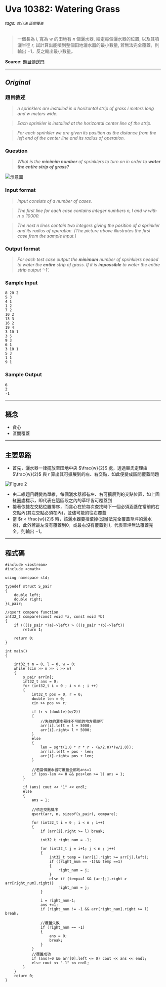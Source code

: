 # Uva 10382: Watering Grass
###### tags: `貪心法` `區間覆蓋`

> 一個長為 $l$, 寬為 $w$ 的田地有 $n$ 個灑水器, 
> 給定每個灑水器的位置, 以及其噴灑半徑 $r$,
> 試計算出能噴到整個田地灑水器的最小數量,
> 若無法完全覆蓋，則輸出 $-1$，反之輸出最小數量。

**Source:** [題目傳送門](https://vj.z180.cn/b569d6cab94c895b00989e543f81e077?v=1594628801) 

---


## *Original* 

### 題目敘述
> *$n$ sprinklers are installed in a horizontal strip of grass $l$ meters long and $w$ meters wide.*

> *Each sprinkler is installed at the horizontal center line of the strip.*

> *For each sprinkler we are given its position as the distance from the left end of the center line and its radius of operation.*

### Question
> *What is the **minimim number** of sprinklers to turn on in order to **water the entire strip of grass?***

![示意圖](https://i.imgur.com/0EeSyAB.png)

### Input format

> *Input consists of a number of cases.*


> *The first line for each case contains integer numbers $n$, $l$ and $w$ with $n \leq 10000$.*

> *The next $n$ lines contain two integers giving the position of a sprinkler and its radius of operation. (The picture above illustrates the first case from the sample input.)*

### Output format

> *For each test case output the **minimum** number of sprinklers needed to water the **entire** strip of grass. If it is **impossible** to water the entire strip output ‘-1’.*

### Sample Input

    8 20 2
    5 3
    4 1
    1 2
    7 2
    10 2
    13 3
    16 2
    19 4
    3 10 1
    3 5
    9 3
    6 1
    3 10 1
    5 3
    1 1
    9 1

### Sample Output

    6
    2
    -1


---

## 概念
* 貪心
* 區間覆蓋

---

## 主要思路
 * 首先，灑水器一律擺放至田地中央 $\frac{w}{2}$ 處，透過畢氏定理由 $\frac{w}{2}$ 與 $r$ 算出其可擴展到的左、右交點，如此便變成區間覆蓋問題
 
![Figure 2](https://i.imgur.com/Qggm4fX.png)


 * 由二維題目轉變為單維，每個灑水器都有左、右可擴展到的交點位置，如上圖紅圈處標示，即代表在這區段之內的草坪皆可覆蓋到
 * 接著依據左交點位置排序，而貪心在於每次查找時下一個必須涵蓋在當前的右交點內(其左交點必須在內)，並儘可能的往右覆蓋
 * 當 $r < \frac{w}{2}$ 時，該灑水器要捨棄掉(沒辦法完全覆蓋草坪的灑水器)，此外若最左沒有覆蓋到0，或最右沒有覆蓋到 $l$，代表草坪無法覆蓋完全，則輸出 $-1$。

---

## 程式碼
```cpp=
#include <iostream>
#include <cmath>

using namespace std;

typedef struct S_pair
{
    double left;
    double right;
}s_pair;

//qsort compare function
int32_t compare(const void *a, const void *b)
{
    if ((((s_pair *)a)->left) > (((s_pair *)b)->left)) 
        return 1;
        
    return 0;
}

int main()
{

    int32_t n = 0, l = 0, w = 0;
    while (cin >> n >> l >> w)
    {
        s_pair arr[n];
        int32_t ans = 0;
        for (int32_t i = 0 ; i < n ; i ++)
        {
            int32_t pos = 0, r = 0;
            double len = 0;
            cin >> pos >> r;

            if (r < (double)(w/2))
            {
                //失效的灑水器往不可能的地方擺即可
                arr[i].left = l + 5000;
                arr[i].right= l + 5000;
            }
            else
            {
                len = sqrt(1.0 * r * r - (w/2.0)*(w/2.0));
                arr[i].left = pos - len;
                arr[i].right= pos + len;
            }

            //若當個灑水器可覆蓋全部則ans=1
            if (pos-len <= 0 && pos+len >= l) ans = 1;
        }

        if (ans) cout << "1" << endl;
        else
        {
            ans = 1;
           
            //依左交點排序 
            qsort(arr, n, sizeof(s_pair), compare);

            for (int32_t i = 0 ; i < n ; i++)
            {
                if (arr[i].right >= l) break;

                int32_t right_num = -1;

                for (int32_t j = i+1; j < n ; j++)
                {
                    int32_t temp = (arr[i].right >= arr[j].left);
                    if ((right_num == -1)&& temp ==1)
                    {
                        right_num = j;
                    }
                    else if (temp==1 && (arr[j].right > arr[right_num].right))
                        right_num = j;
                }

                i = right_num-1;
                ans +=1;
                if (right_num != -1 && arr[right_num].right >= l) break;

                //覆蓋失敗
                if (right_num == -1)
                {
                    ans = 0;
                    break;
                }
            }
            //覆蓋成功 
            if (ans!=0 && arr[0].left <= 0) cout << ans << endl;
            else cout << "-1" << endl;
        }
    }
    return 0;
}